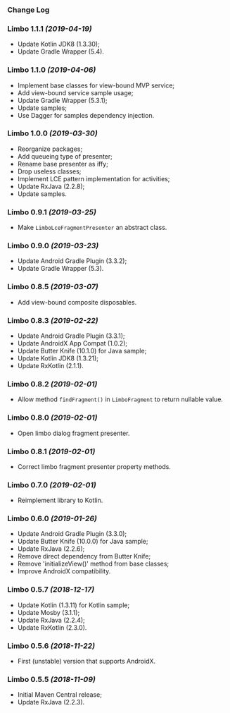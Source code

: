 ### Change Log

### Limbo 1.1.1 *(2019-04-19)*

  * Update Kotlin JDK8 (1.3.30);
  * Update Gradle Wrapper (5.4).

### Limbo 1.1.0 *(2019-04-06)*

  * Implement base classes for view-bound MVP service;
  * Add view-bound service sample usage;
  * Update Gradle Wrapper (5.3.1);
  * Update samples;
  * Use Dagger for samples dependency injection.

### Limbo 1.0.0 *(2019-03-30)*

  * Reorganize packages;
  * Add queueing type of presenter;
  * Rename base presenter as iffy;
  * Drop useless classes;
  * Implement LCE pattern implementation for activities;
  * Update RxJava (2.2.8);
  * Update samples.

### Limbo 0.9.1 *(2019-03-25)*

  * Make `LimboLceFragmentPresenter` an abstract class.

### Limbo 0.9.0 *(2019-03-23)*

  * Update Android Gradle Plugin (3.3.2);
  * Update Gradle Wrapper (5.3).

### Limbo 0.8.5 *(2019-03-07)*

  * Add view-bound composite disposables.

### Limbo 0.8.3 *(2019-02-22)*

  * Update Android Gradle Plugin (3.3.1);
  * Update AndroidX App Compat (1.0.2);
  * Update Butter Knife (10.1.0) for Java sample;
  * Update Kotlin JDK8 (1.3.21);
  * Update RxKotlin (2.1.1).

### Limbo 0.8.2 *(2019-02-01)*

  * Allow method `findFragment()` in `LimboFragment` to return nullable value. 

### Limbo 0.8.0 *(2019-02-01)*

  * Open limbo dialog fragment presenter.

### Limbo 0.8.1 *(2019-02-01)*

  * Correct limbo fragment presenter property methods.

### Limbo 0.7.0 *(2019-02-01)*

  * Reimplement library to Kotlin.

### Limbo 0.6.0 *(2019-01-26)*

  * Update Android Gradle Plugin (3.3.0);
  * Update Butter Knife (10.0.0) for Java sample;
  * Update RxJava (2.2.6);
  * Remove direct dependency from Butter Knife;
  * Remove 'initializeView()' method from base classes;
  * Improve AndroidX compatibility.

### Limbo 0.5.7 *(2018-12-17)*

  * Update Kotlin (1.3.11) for Kotlin sample;
  * Update Mosby (3.1.1);
  * Update RxJava (2.2.4);
  * Update RxKotlin (2.3.0).

### Limbo 0.5.6 *(2018-11-22)*

  * First (unstable) version that supports AndroidX.

### Limbo 0.5.5 *(2018-11-09)*

  * Initial Maven Central release;
  * Update RxJava (2.2.3).
